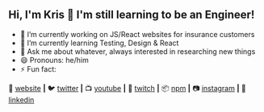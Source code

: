 ## Hi, I'm Kris 👋 I'm still learning to be an Engineer!

- 🔭 I’m currently working on JS/React websites for insurance customers
- 🌱 I’m currently learning Testing, Design & React
- 💬 Ask me about whatever, always interested in researching new things
- 😄 Pronouns: he/him
- ⚡ Fun fact: 


🏡 [website][website] **|** 
🐦 [twitter][twitter] **|** 
📺 [youtube][youtube] **|** 
🎥 [twitch][twitch] **|** 
📦 [npm][npm] **|** 
📷 [instagram][instagram] **|** 
👔 [linkedin][linkedin]

[website]: https://krismac.com
[twitter]: https://twitter.com/imkrismac
[youtube]: https://www.youtube.com/c/KrisMcElhinney 
[twitch]: hhttps://www.twitch.tv/imkrismac
[instagram]: https://instagram.com/imkrismac
[linkedin]: https://www.linkedin.com/in/krismac/
[npm]: https://www.npmjs.com/~krismac
